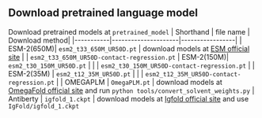 ## Download pretrained language model
Download pretrained models at `pretrained_model`
| Shorthand | file name           | Download method|
|-----------|---------------------|-----------------|
| ESM-2(650M)| `esm2_t33_650M_UR50D.pt`                     | download models at [ESM official site](https://github.com/facebookresearch/esm#available-models)
|            | `esm2_t33_650M_UR50D-contact-regression.pt`
| ESM-2(150M)| `esm2_t30_150M_UR50D.pt`                     |
|            | `esm2_t30_150M_UR50D-contact-regression.pt`  |
| ESM-2(35M) | `esm2_t12_35M_UR50D.pt`                      |
|            | `esm2_t12_35M_UR50D-contact-regression.pt`   |
| OMEGAPLM   | `OmegaPLM.pt`                                | download models at [OmegaFold official site](https://github.com/HeliXonProtein/OmegaFold) and run `python tools/convert_solvent_weights.py` 
| Antiberty  | `igfold_1.ckpt`                              | download models at [Igfold official site](https://github.com/Graylab/IgFold) and use `IgFold/igfold_1.ckpt`